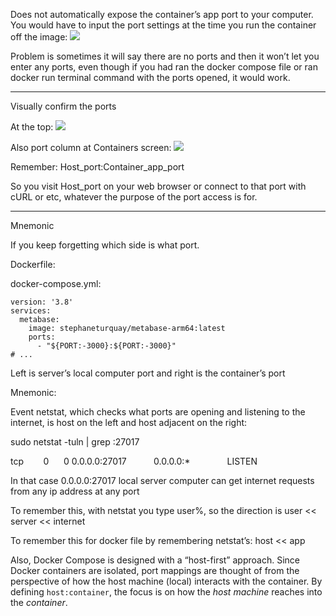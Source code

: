 Does not automatically expose the container’s app port to your computer. You would have to input the port settings at the time you run the container off the image:
![](https://i.imgur.com/rT1us9I.png)

Problem is sometimes it will say there are no ports and then it won’t let you enter any ports, even though if you had ran the docker compose file or ran docker run terminal command with the ports opened, it would work.

---


Visually confirm the ports

At the top:
![](https://i.imgur.com/fATjqVm.png)


Also port column at Containers screen:
![](https://i.imgur.com/lAOrUn6.png)

Remember:
Host_port:Container_app_port

So you visit Host_port on your web browser or connect to that port with cURL or etc, whatever the purpose of the port access is for.

---

Mnemonic

If you keep forgetting which side is what port.

Dockerfile:

docker-compose.yml:
```
version: '3.8'  
services:  
  metabase:  
    image: stephaneturquay/metabase-arm64:latest  
    ports:  
      - "${PORT:-3000}:${PORT:-3000}"  
# ...
```

Left is server’s local computer port and right is the container’s port

Mnemonic:

Event netstat, which checks what ports are opening and listening to the internet, is host on the left and host adjacent on the right:

sudo netstat -tuln | grep :27017

tcp        0      0 0.0.0.0:27017           0.0.0.0:*               LISTEN    

In that case 0.0.0.0:27017 local server computer can get internet requests from any ip address at any port

To remember this, with netstat you type user%, so the direction is user << server << internet

To remember this for docker file by remembering netstat’s: host << app

Also, Docker Compose is designed with a “host-first” approach. Since Docker containers are isolated, port mappings are thought of from the perspective of how the host machine (local) interacts with the container. By defining `host:container`, the focus is on how the _host machine_ reaches into the _container_.